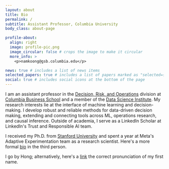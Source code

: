 ```yaml
---
layout: about
title: Bio
permalink: /
subtitle: Assistant Professor, Columbia University
body_class: about-page

profile-about:
  align: right
  image: profile-pic.png
  image_circular: false # crops the image to make it circular
  more_info: >
    <p>namkoong@gsb.columbia.edu</p>

news: true # includes a list of news items
selected_papers: true # includes a list of papers marked as "selected={true}"
social: true # includes social icons at the bottom of the page
---
```

I am an assistant professor in the [Decision, Risk, and Operations](https://www8.gsb.columbia.edu/faculty-research/divisions/decision-risk-operations) division at [Columbia Business School](https://www8.gsb.columbia.edu) and a member of the [Data Science Institute](https://datascience.columbia.edu). My research interests lie at the interface of machine learning and decision-making. I develop robust and reliable methods for data-driven decision making, extending and connecting tools across ML, operations research, and causal inference. Outside of academia, I serve as a LinkedIn Scholar at LinkedIn's Trust and Responsible AI team.

I received my Ph.D. from [Stanford University](http://www.stanford.edu) and spent a year at Meta's Adaptive Experimentation team as a research scientist. Here's a more
formal [bio](/bio) in the third person. 

I go by Hong; alternatively, here's a [link](https://forvo.com/word/%ED%99%8D%EC%84%9D/#ko) the correct pronunciation of my first name. 



